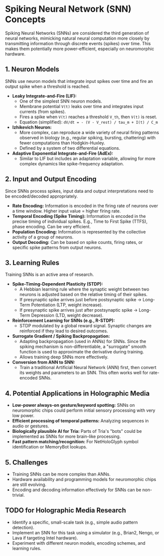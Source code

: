 <!-- File: research/neuromorphic/spiking_nn_concepts.md -->
<!-- Purpose: Notes on Spiking Neural Network (SNN) models and their potential applications. -->
<!-- Key Future Dependencies: Neuromorphic hardware or simulators. -->
<!-- Main Future Exports/API: N/A (Documentation). -->
<!-- Link to Legacy Logic (if applicable): N/A. -->
<!-- Intended Technology Stack: Markdown. -->
<!-- TODO: Compare different SNN neuron models (LIF, Izhikevich, etc.). -->
<!-- TODO: Document learning rules for SNNs (STDP, R-STDP, surrogate gradient). -->
<!-- TODO: Outline input/output encoding methods for SNNs. -->

# Spiking Neural Network (SNN) Concepts

Spiking Neural Networks (SNNs) are considered the third generation of neural networks,
mimicking natural neural computation more closely by transmitting information through
discrete events (spikes) over time. This makes them potentially more power-efficient,
especially on neuromorphic hardware.

## 1. Neuron Models
SNNs use neuron models that integrate input spikes over time and fire an output spike when a threshold is reached.

-   **Leaky Integrate-and-Fire (LIF):**
    -   One of the simplest SNN neuron models.
    -   Membrane potential `V(t)` leaks over time and integrates input currents (from spikes).
    -   Fires a spike when `V(t)` reaches a threshold `V_th`, then `V(t)` is reset.
    -   Equation (simplified): `dV/dt = - (V - V_rest) / tau_m + I(t) / C_m`
-   **Izhikevich Neuron:**
    -   More complex, can reproduce a wide variety of neural firing patterns observed in biology (e.g., regular spiking, bursting, chattering) with fewer computations than Hodgkin-Huxley.
    -   Defined by a system of two differential equations.
-   **Adaptive Exponential Integrate-and-Fire (AdEx):**
    -   Similar to LIF but includes an adaptation variable, allowing for more complex dynamics like spike-frequency adaptation.

## 2. Input and Output Encoding
Since SNNs process spikes, input data and output interpretations need to be encoded/decoded appropriately.

-   **Rate Encoding:** Information is encoded in the firing rate of neurons over a time window. Higher input value = higher firing rate.
-   **Temporal Encoding (Spike Timing):** Information is encoded in the precise timing of individual spikes. E.g., Time to First Spike (TTFS), phase encoding. Can be very efficient.
-   **Population Encoding:** Information is represented by the collective activity of a group of neurons.
-   **Output Decoding:** Can be based on spike counts, firing rates, or specific spike patterns from output neurons.

## 3. Learning Rules
Training SNNs is an active area of research.

-   **Spike-Timing-Dependent Plasticity (STDP):**
    -   A Hebbian learning rule where the synaptic weight between two neurons is adjusted based on the relative timing of their spikes.
    -   If presynaptic spike arrives just before postsynaptic spike -> Long-Term Potentiation (LTP, weight increase).
    -   If presynaptic spike arrives just after postsynaptic spike -> Long-Term Depression (LTD, weight decrease).
-   **Reinforcement Learning for SNNs (e.g., R-STDP):**
    -   STDP modulated by a global reward signal. Synaptic changes are reinforced if they lead to desired outcomes.
-   **Surrogate Gradient / Spiking Backpropagation:**
    -   Adapting backpropagation (used in ANNs) for SNNs. Since the spiking mechanism is non-differentiable, a "surrogate" smooth function is used to approximate the derivative during training.
    -   Allows training deep SNNs more effectively.
-   **Conversion from ANN to SNN:**
    -   Train a traditional Artificial Neural Network (ANN) first, then convert its weights and parameters to an SNN. This often works well for rate-encoded SNNs.

## 4. Potential Applications in Holographic Media
-   **Low-power always-on gesture/keyword spotting:** SNNs on neuromorphic chips could perform initial sensory processing with very low power.
-   **Efficient processing of temporal patterns:** Analyzing sequences in audio or gestures.
-   **Biologically plausible AI for Tria:** Parts of Tria's "bots" could be implemented as SNNs for more brain-like processing.
-   **Fast pattern matching/recognition:** For NetHoloGlyph symbol identification or MemoryBot lookups.

## 5. Challenges
-   Training SNNs can be more complex than ANNs.
-   Hardware availability and programming models for neuromorphic chips are still evolving.
-   Encoding and decoding information effectively for SNNs can be non-trivial.

## TODO for Holographic Media Research
- Identify a specific, small-scale task (e.g., simple audio pattern detection).
- Implement an SNN for this task using a simulator (e.g., Brian2, Nengo, or Lava if targeting Intel hardware).
- Experiment with different neuron models, encoding schemes, and learning rules.
